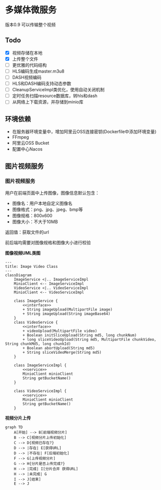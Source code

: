 # 多媒体微服务

版本0.9 可以传输整个视频

## Todo

- [X]  视频存储在本地
- [X]  上传整个文件
- [ ]  更优雅的代码结构
- [ ]  HLS编码生成master.m3u8
- [ ]  DASH视频编码
- [ ]  HLS和DASH编码支持动态参数
- [ ]  CleanupServiceImpl类优化，使用自动关闭机制
- [ ]  定时任务扫描resource数据库，转hls和dash
- [ ]  从网络上下载资源，并存储到minio库

## 环境依赖

- 在服务器环境变量中，增加阿里云OSS连接密钥(Dockerfile中添加环境变量)
- FFmpeg
- 阿里云OSS Bucket
- 配置中心Nacos

## 图片视频服务

### 图片视频服务

用户在前端页面中上传图像，图像信息默认包含：

- 图像名：用户本地自定义图像名
- 图像格式：png、jpg、jpeg、bmp等
- 图像规格：800x600
- 图像大小：不大于10MB

返回值：获取文件的url

前后端均需要对图像规格和图像大小进行校验

**图像视频UML类图**

```mermaid
---
title: Image Video Class
---
classDiagram
    ImageService <|.. ImageServiceImpl
    MinioClient <-- ImageServiceImpl
    VideoService <|.. VideoServiceImpl
    MinioClient <-- VideoServiceImpl
    
    class ImageService {
        <<interface>>
        + String imageUpload(MultipartFile image)
        + String imageUpload(String imageBase64)
    }
    class VideoService {
        <<interface>>
        + videoUpload(MultipartFile video)
        + Boolean initSliceUpload(String md5, long chunkNum)
        + long sliceVideoUpload(String md5, MultipartFile chunkVideo, String chunkMd5, long chunkId)
        + Boolean abortUpload(String md5)
        + String sliceVideoMerge(String md5)
    }
    
    class ImageServiceImpl {
        <<service>>
        MinioClient minioClient
        String getBucketName()
    }

    class VideoServiceImpl {
        <<service>>
        MinioClient minioClient
        String getBucketName()
    }

```

**视频分片上传**

```mermaid
graph TD
    A[开始] --> B[前端视频分片]
    B --> C[视频分片上传初始化]
    C --> D{视频已存在?}
    D --> |存在| E[获得URL]
    D --> |不存在| F[后端初始化]
    F --> G[上传视频分片]
    G --> H{分片是否上传完成?}
    H --> |完成| I[分片合并 获得URL]
    H --> |未完成| G
    I --> J[结束]
    E --> J
```
